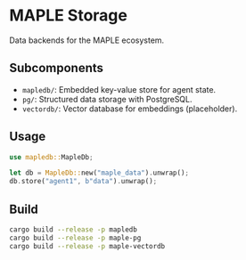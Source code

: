 # MAPLE Storage

Data backends for the MAPLE ecosystem.

## Subcomponents
- `mapledb/`: Embedded key-value store for agent state.
- `pg/`: Structured data storage with PostgreSQL.
- `vectordb/`: Vector database for embeddings (placeholder).

## Usage
```rust
use mapledb::MapleDb;

let db = MapleDb::new("maple_data").unwrap();
db.store("agent1", b"data").unwrap();
```

## Build
```bash
cargo build --release -p mapledb
cargo build --release -p maple-pg
cargo build --release -p maple-vectordb
```